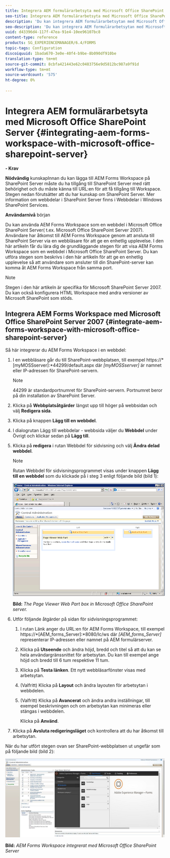 ```yaml
---
title: Integrera AEM formulärarbetsyta med Microsoft Office SharePoint Server
seo-title: Integrera AEM formulärarbetsyta med Microsoft Office SharePoint Server
description: 'Du kan integrera AEM formulärarbetsytan med Microsoft Office SharePoint Server. '
seo-description: 'Du kan integrera AEM formulärarbetsytan med Microsoft Office SharePoint Server. '
uuid: d43396d4-117f-47ea-91e4-10ee96107bc8
content-type: reference
products: SG_EXPERIENCEMANAGER/6.4/FORMS
topic-tags: Configuration
discoiquuid: 1bada670-3e0e-40f4-b9be-8b090df910be
translation-type: tm+mt
source-git-commit: 8cbfa421443e62c0483756e9d5812bc987a9f91d
workflow-type: tm+mt
source-wordcount: '575'
ht-degree: 0%

---
```



# Integrera AEM formulärarbetsyta med Microsoft Office SharePoint Server {#integrating-aem-forms-workspace-with-microsoft-office-sharepoint-server}

**- Krav**

**Nödvändig**
kunskapInnan du kan lägga till AEM Forms Workspace på SharePoint Server måste du ha tillgång till SharePoint Server med rätt behörighet och du måste känna till URL:en för att få tillgång till Workspace. Stegen nedan förutsätter att du har kunskap om SharePoint Server. Mer information om webbdelar i SharePoint Server finns i Webbdelar i Windows SharePoint Services.

**Användarnivå**
början

Du kan använda AEM Forms Workspace som en webbdel i Microsoft Office SharePoint Server( t.ex. Microsoft Office SharePoint Server 2007). Användare har åtkomst till AEM Forms Workspace genom att ansluta till SharePoint Server via en webbläsare för att ge en enhetlig upplevelse. I den här artikeln får du lära dig de grundläggande stegen för att visa AEM Forms Workspace som en webbdel i Microsoft Office SharePoint Server. Du kan utföra stegen som beskrivs i den här artikeln för att ge en enhetlig upplevelse så att användare som ansluter till din SharePoint-server kan komma åt AEM Forms Workspace från samma port.

>[!NOTE]
>
>Stegen i den här artikeln är specifika för Microsoft SharePoint Server 2007. Du kan också konfigurera HTML Workspace med andra versioner av Microsoft SharePoint som stöds.

## Integrera AEM Forms Workspace med Microsoft Office SharePoint Server 2007 {#integrate-aem-forms-workspace-with-microsoft-office-sharepoint-server}

Så här integrerar du AEM Forms Workspace i en webbdel:

1. I en webbläsare går du till SharePoint-webbplatsen, till exempel https://*[myMOSSserver]:*44299/default.aspx där *[myMOSSserver]* är namnet eller IP-adressen för SharePoint-servern.

   >[!NOTE]
   >
   >44299 är standardportnumret för SharePoint-servern. Portnumret beror på din installation av SharePoint Server.

1. Klicka på **Webbplatsåtgärder** längst upp till höger på webbsidan och välj **Redigera sida**.
1. Klicka på knappen **Lägg till en webbdel**.
1. I dialogrutan Lägg till webbdelar - webbsida väljer du **Webbdel** under Övrigt och klickar sedan på **Lägg till**.
1. Klicka på **redigera** i rutan Webbdel för sidvisning och välj **Ändra delad webbdel**.

   >[!NOTE]
   >
   >Rutan Webbdel för sidvisningsprogrammet visas under knappen **Lägg till en webbdel** som du klickade på i steg 3 enligt följande bild (bild 1):

   ![Sidvisningsprogrammets webbdelsruta i Microsoft Office SharePoint-servern.](assets/page-viewer-web-part-box-in-microsoft-office-sharepoint-server.png)

   **Bild:** *The Page Viewer Web Part box in Microsoft Office SharePoint server.*

1. Utför följande åtgärder på sidan för sidvisningsprogrammet:

   1. I rutan Länk anger du URL:en för AEM Forms Workspace, till exempel https://*[AEM_forms_Server]:*8080/lc/ws där *[AEM_forms_Server]* representerar IP-adressen eller namnet på AEM formulärserver.
   1. Klicka på **Utseende** och ändra höjd, bredd och titel så att du kan se hela användargränssnittet för arbetsytan. Du kan till exempel ange höjd och bredd till 6 tum respektive 11 tum.
   1. Klicka på **Testa länken**. Ett nytt webbläsarfönster visas med arbetsytan.
   1. (Valfritt) Klicka på **Layout** och ändra layouten för arbetsytan i webbdelen.
   1. (Valfritt) Klicka på **Avancerat** och ändra andra inställningar, till exempel beskrivningen och om arbetsytan kan minimeras eller stängas i webbdelen.

      Klicka på **Använd**.

1. Klicka på **Avsluta redigeringsläget** och kontrollera att du har åtkomst till arbetsytan.

När du har utfört stegen ovan ser SharePoint-webbplatsen ut ungefär som på följande bild (bild 2):

![AEM Forms Workspace integrerat med Microsoft Office SharePoint Server](assets/aem-forms-workspace.jpg)

**Bild:** *AEM Forms Workspace integrerat med Microsoft Office SharePoint Server*

